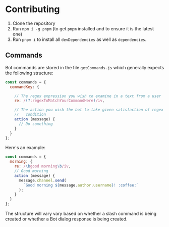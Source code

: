 # Contributing

1. Clone the repository
2. Run `npm i -g pnpm` (to get `pnpm` installed and to ensure it is the latest one)
3. Run `pnpm i` to install all `devDependencies` as well as `dependencies`.

## Commands

Bot commands are stored in the file `getCommands.js` which generally expects the
following structure:

```js
const commands = {
  commandKey: {

    // The regex expression you wish to examine in a text from a user
    re: /(?:regexToMatchYourCommandHere)/iv,

    // The action you wish the bot to take given satisfaction of regex
    //   condition
    action (message) {
      // Do something
    }
  }
};
```

Here's an example:

```js
const commands = {
  morning: {
    re: /\bgood morning\b/iv,
    // Good morning
    action (message) {
      message.channel.send(
        `Good morning ${message.author.username}! :coffee:`
      );
    }
  }
};
```

The structure will vary vary based on whether a slash command is being created
or whether a Bot dialog response is being created.

